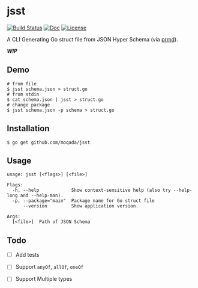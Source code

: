 # jsst

[![Build Status][travis-image]][travis-url]
[![Doc][godoc-image]][godoc-url]
[![License][license-image]][license-url]

A CLI Generating Go struct file from JSON Hyper Schema (via [prmd](https://github.com/interagent/prmd)).

***WIP***

## Demo

```
# from file
$ jsst schema.json > struct.go
# from stdin
$ cat schema.json | jsst > struct.go
# change package
$ jsst schema.json -p schema > struct.go
```

## Installation

```
$ go get github.com/moqada/jsst
```

## Usage

```
usage: jsst [<flags>] [<file>]

Flags:
  -h, --help            Show context-sensitive help (also try --help-long and --help-man).
  -p, --package="main"  Package name for Go struct file
      --version         Show application version.

Args:
  [<file>]  Path of JSON Schema
```

## Todo

- [ ] Add tests
- [ ] Support `anyOf`, `allOf`, `oneOf`
- [ ] Support Multiple types


[godoc-url]: https://godoc.org/github.com/moqada/jsst
[godoc-image]: https://img.shields.io/badge/godoc-reference-blue.svg?style=flat-square
[travis-url]: https://travis-ci.org/moqada/jsst
[travis-image]: https://img.shields.io/travis/moqada/jsst.svg?style=flat-square
[license-url]: http://opensource.org/licenses/MIT
[license-image]: https://img.shields.io/github/license/moqada/jsst.svg?style=flat-square
